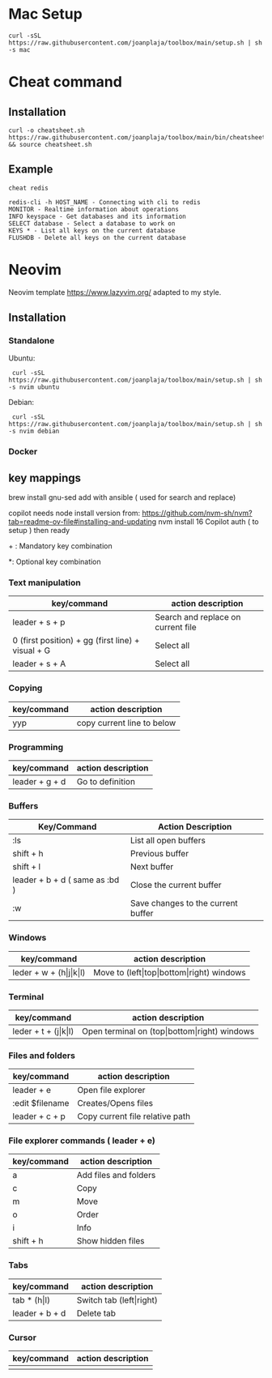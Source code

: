 # Mac Setup

```
curl -sSL https://raw.githubusercontent.com/joanplaja/toolbox/main/setup.sh | sh -s mac
```

# Cheat command

## Installation

```
curl -o cheatsheet.sh https://raw.githubusercontent.com/joanplaja/toolbox/main/bin/cheatsheet.sh && source cheatsheet.sh
 ```

## Example

```
cheat redis

redis-cli -h HOST_NAME - Connecting with cli to redis
MONITOR - Realtime information about operations
INFO keyspace - Get databases and its information
SELECT database - Select a database to work on
KEYS * - List all keys on the current database
FLUSHDB - Delete all keys on the current database

```

# Neovim 

Neovim template https://www.lazyvim.org/ adapted to my style.

## Installation

### Standalone

Ubuntu:
```
 curl -sSL https://raw.githubusercontent.com/joanplaja/toolbox/main/setup.sh | sh -s nvim ubuntu
 ```
 Debian:
```
 curl -sSL https://raw.githubusercontent.com/joanplaja/toolbox/main/setup.sh | sh -s nvim debian
 ```

### Docker

## key mappings

brew install gnu-sed add with ansible ( used for search and replace)

copilot needs node install version
from: https://github.com/nvm-sh/nvm?tab=readme-ov-file#installing-and-updating
nvm install 16
Copilot auth ( to setup )
then ready

\+ : Mandatory key combination

\*: Optional key combination

### Text manipulation 

| key/command     | action description                                  |
|-----------------|-----------------------------------------------------|
| leader + s + p  | Search and replace on current file |
| 0 (first position) + gg (first line) + visual + G  | Select all |
| leader + s + A  | Select all |

### Copying

| key/command     | action description                                  |
|-----------------|-----------------------------------------------------|
| yyp     | copy current line to below                   |


### Programming

| key/command     | action description                                  |
|-----------------|-----------------------------------------------------|
| leader + g + d  | Go to definition |


### Buffers

| Key/Command       | Action Description                                  |
|-------------------|-----------------------------------------------------|
| :ls               | List all open buffers                               |
| shift + h           | Previous buffer                         |
| shift + l           | Next buffer                   |
| leader + b + d ( same as :bd )               | Close the current buffer                            |
| :w                | Save changes to the current buffer                  |

### Windows

| key/command     | action description                                  |
|-----------------|-----------------------------------------------------|
|  leder + w + (h\|j\|k\|l) | Move to (left\|top\|bottom\|right) windows |

### Terminal

| key/command     | action description                                  |
|-----------------|-----------------------------------------------------|
|  leder + t + (j\|k\|l) | Open terminal on (top\|bottom\|right) windows |


### Files and folders

| key/command     | action description                                  |
|-----------------|-----------------------------------------------------|
|  leader + e   | Open file explorer                     |
|  :edit $filename   | Creates/Opens files                     |
| leader + c + p  | Copy current file relative path  |


### File explorer commands ( leader + e)

| key/command     | action description                                  |
|-----------------|-----------------------------------------------------|
| a     | Add files and folders                     |
| c     | Copy                     |
| m     | Move   |
| o     | Order                     |
| i     | Info                     |
| shift + h     | Show hidden files                     |

### Tabs

| key/command     | action description                                  |
|-----------------|-----------------------------------------------------|
| tab * (h\|l)     | Switch tab (left\|right)                    |
| leader + b + d     | Delete tab                    |

### Cursor

| key/command     | action description                                  |
|-----------------|-----------------------------------------------------|
|      |              |

